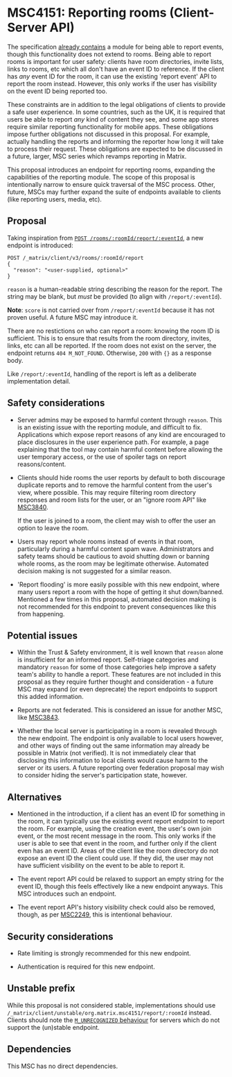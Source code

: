 # MSC4151: Reporting rooms (Client-Server API)

The specification [already contains](https://spec.matrix.org/v1.10/client-server-api/#reporting-content)
a module for being able to report events, though this functionality does not extend to rooms. Being
able to report rooms is important for user safety: clients have room directories, invite lists,
links to rooms, etc which all don't have an event ID to reference. If the client has *any* event ID
for the room, it can use the existing 'report event' API to report the room instead. However, this
only works if the user has visibility on the event ID being reported too.

These constraints are in addition to the legal obligations of clients to provide a safe user experience.
In some countries, such as the UK, it is required that users be able to report *any* kind of content
they see, and some app stores require similar reporting functionality for mobile apps. These obligations
impose further obligations not discussed in this proposal. For example, actually handling the reports
and informing the reporter how long it will take to process their request. These obligations are
expected to be discussed in a future, larger, MSC series which revamps reporting in Matrix.

This proposal introduces an endpoint for reporting rooms, expanding the capabilities of the reporting
module. The scope of this proposal is intentionally narrow to ensure quick traversal of the MSC process.
Other, future, MSCs may further expand the suite of endpoints available to clients (like reporting
users, media, etc).

## Proposal

Taking inspiration from [`POST /rooms/:roomId/report/:eventId`](https://spec.matrix.org/v1.10/client-server-api/#post_matrixclientv3roomsroomidreporteventid),
a new endpoint is introduced:

```
POST /_matrix/client/v3/rooms/:roomId/report
{
  "reason": "<user-supplied, optional>"
}
```

`reason` is a human-readable string describing the reason for the report. The string may be blank,
but *must* be provided (to align with `/report/:eventId`).

**Note**: `score` is not carried over from `/report/:eventId` because it has not proven useful. A
future MSC may introduce it.

There are no restictions on who can report a room: knowing the room ID is sufficient. This is to
ensure that results from the room directory, invites, links, etc can all be reported. If the room
does not exist on the server, the endpoint returns `404 M_NOT_FOUND`. Otherwise, `200` with `{}` as
a response body.

Like `/report/:eventId`, handling of the report is left as a deliberate implementation detail.

## Safety considerations

* Server admins may be exposed to harmful content through `reason`. This is an existing issue with
  the reporting module, and difficult to fix. Applications which expose report reasons of any kind
  are encouraged to place disclosures in the user experience path. For example, a page explaining
  that the tool may contain harmful content before allowing the user temporary access, or the use of
  spoiler tags on report reasons/content.

* Clients should hide rooms the user reports by default to both discourage duplicate reports and to
  remove the harmful content from the user's view, where possible. This may require filtering room
  directory responses and room lists for the user, or an "ignore room API" like [MSC3840](https://github.com/matrix-org/matrix-doc/pull/3840).

  If the user is joined to a room, the client may wish to offer the user an option to leave the room.

* Users may report whole rooms instead of events in that room, particularly during a harmful content
  spam wave. Administrators and safety teams should be cautious to avoid shutting down or banning
  whole rooms, as the room may be legitimate otherwise. Automated decision making is not suggested
  for a similar reason.

* 'Report flooding' is more easily possible with this new endpoint, where many users report a room
  with the hope of getting it shut down/banned. Mentioned a few times in this proposal, automated
  decision making is not recommended for this endpoint to prevent consequences like this from
  happening.

## Potential issues

* Within the Trust & Safety environment, it is well known that `reason` alone is insufficient for an
  informed report. Self-triage categories and mandatory `reason` for some of those categories help
  improve a safety team's ability to handle a report. These features are not included in this proposal
  as they require further thought and consideration - a future MSC may expand (or even deprecate) the
  report endpoints to support this added information.

* Reports are not federated. This is considered an issue for another MSC, like [MSC3843](https://github.com/matrix-org/matrix-spec-proposals/pull/3843).

* Whether the local server is participating in a room is revealed through the new endpoint. The endpoint
  is only available to local users however, and other ways of finding out the same information may
  already be possible in Matrix (not verified). It is not immediately clear that disclosing this
  information to local clients would cause harm to the server or its users. A future reporting over
  federation proposal may wish to consider hiding the server's participation state, however.

## Alternatives

* Mentioned in the introduction, if a client has an event ID for something in the room, it can typically
  use the existing event report endpoint to report the room. For example, using the creation event,
  the user's own join event, or the most recent message in the room. This only works if the user is
  able to see that event in the room, and further only if the client even has an event ID. Areas of
  the client like the room directory do not expose an event ID the client could use. If they did, the
  user may not have sufficient visibility on the event to be able to report it.

* The event report API could be relaxed to support an empty string for the event ID, though this feels
  effectively like a new endpoint anyways. This MSC introduces such an endpoint.

* The event report API's history visibility check could also be removed, though, as per
  [MSC2249](https://github.com/matrix-org/matrix-spec-proposals/blob/main/proposals/2249-report-require-joined.md),
  this is intentional behaviour.

## Security considerations

* Rate limiting is strongly recommended for this new endpoint.

* Authentication is required for this new endpoint.

## Unstable prefix

While this proposal is not considered stable, implementations should use `/_matrix/client/unstable/org.matrix.msc4151/report/:roomId`
instead. Clients should note the [`M_UNRECOGNIZED` behaviour](https://spec.matrix.org/v1.10/client-server-api/#common-error-codes)
for servers which do not support the (un)stable endpoint.

## Dependencies

This MSC has no direct dependencies.
